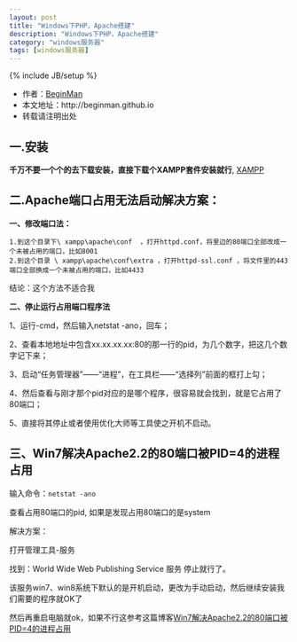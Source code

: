 ```yaml
---
layout: post
title: "Windows下PHP，Apache搭建"
description: "Windows下PHP，Apache搭建"
category: "windows服务器"
tags: [windows服务器]
---
```

{% include JB/setup %}
<ul>
    <li>作者：<a href="http://weibo.com/beginman" target="blank">BeginMan</a></li>
    <li>本文地址：http://beginman.github.io</li>
    <li>转载请注明出处</li>
</ul>
<h2>一.安装</h2>

<p><strong>千万不要一个个的去下载安装，直接下载个XAMPP套件安装就行</strong>, <a href="https://www.apachefriends.org/download_success.html">XAMPP</a></p>

<h2>二.Apache端口占用无法启动解决方案：</h2>

<p><strong>一、修改端口法：</strong></p>

<pre><code>1.到这个目录下\ xampp\apache\conf  ，打开httpd.conf，将里边的80端口全部改成一个未被占用的端口，比如8001
2.到这个目录 \ xampp\apache\conf\extra ，打开httpd-ssl.conf ，将文件里的443端口全部换成一个未被占用的端口，比如4433
</code></pre>

<p>结论：这个方法不适合我</p>

<!--more-->

<p><strong>二、停止运行占用端口程序法</strong></p>

<p>1、运行-cmd，然后输入netstat -ano，回车；</p>

<p>2、查看本地地址中包含xx.xx.xx.xx:80的那一行的pid，为几个数字，把这几个数字记下来；</p>

<p>3、启动“任务管理器”——“进程”，在工具栏——“选择列”前面的框打上勾；</p>

<p>4、然后查看与刚才那个pid对应的是哪个程序，很容易就会找到，就是它占用了80端口；</p>

<p>5、直接将其停止或者使用优化大师等工具使之开机不启动。</p>

<h2>三、Win7解决Apache2.2的80端口被PID=4的进程占用</h2>

<p>输入命令：<code>netstat -ano</code></p>

<p>查看占用80端口的pid, 如果是发现占用80端口的是system</p>

<p>解决方案：</p>

<p>打开管理工具-服务</p>

<p>找到：World Wide Web Publishing Service 服务 停止就行了。</p>

<p>该服务win7、win8系统下默认的是开机启动，更改为手动启动，然后继续安装我们需要的程序就OK了</p>

<p>然后再重启电脑就ok，如果不行这参考这篇博客<a href="http://www.singlex.net/2467.html">Win7解决Apache2.2的80端口被PID=4的进程占用</a></p>
